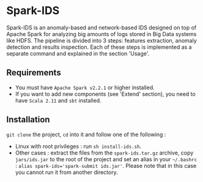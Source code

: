 # Spark-IDS

Spark-IDS is an anomaly-based and network-based IDS designed on top of Apache Spark for analyzing big amounts of logs stored in Big Data systems like HDFS.
The pipeline is divided into 3 steps: features extraction, anomaly detection and results inspection. Each of these steps is implemented as a separate command and explained in the section 'Usage'.

## Requirements

- You must have `Apache Spark v2.2.1` or higher installed.
- If you want to add new components (see 'Extend' section), you need to have `Scala 2.11` and `sbt` installed.

## Installation

`git clone` the project, `cd` into it and follow one of the following :
- Linux with root privileges : run `sh install-ids.sh`.
- Other cases : extract the files from the `spark-ids.tar.gz` archive, copy `jars/ids.jar` to the root of the project and set an alias in your `~/.bashrc` : `alias spark-ids='spark-submit ids.jar'`. Please note that in this case you cannot run it from another directory.